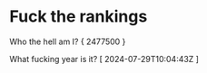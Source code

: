 # Fuck the rankings

Who the hell am I?
{ 2477500 }

What fucking year is it?
[ 2024-07-29T10:04:43Z ]
